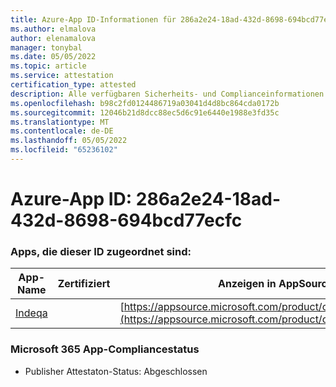 ```yaml
---
title: Azure-App ID-Informationen für 286a2e24-18ad-432d-8698-694bcd77ecfc
ms.author: elmalova
author: elenamalova
manager: tonybal
ms.date: 05/05/2022
ms.topic: article
ms.service: attestation
certification_type: attested
description: Alle verfügbaren Sicherheits- und Complianceinformationen für 286a2e24-18ad-432d-8698-694bcd77ecfc.
ms.openlocfilehash: b98c2fd0124486719a03041d4d8bc864cda0172b
ms.sourcegitcommit: 12046b21d8dcc88ec5d6c91e6440e1988e3fd35c
ms.translationtype: MT
ms.contentlocale: de-DE
ms.lasthandoff: 05/05/2022
ms.locfileid: "65236102"
---
```

# <a name="azure-app-id-286a2e24-18ad-432d-8698-694bcd77ecfc"></a>Azure-App ID: 286a2e24-18ad-432d-8698-694bcd77ecfc


### <a name="apps-associated-with-this-id"></a>Apps, die dieser ID zugeordnet sind:
| **App-Name** | **Zertifiziert** | **Anzeigen in AppSource** |
|--------------|---------------|-----------------------|
| [Indeqa](../forward/WA200003277.md) |  | [https://appsource.microsoft.com/product/office/WA200003277](https://appsource.microsoft.com/product/office/WA200003277) |

### <a name="microsoft-365-app-compliance-status"></a>Microsoft 365 App-Compliancestatus
- Publisher Attestaton-Status: Abgeschlossen
